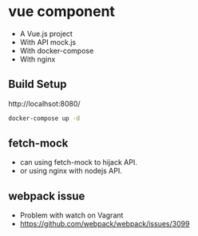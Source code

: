 # vue component

- A Vue.js project
- With API mock.js
- With docker-compose 
- With nginx

## Build Setup

http://localhsot:8080/

```sh
docker-compose up -d
```


## fetch-mock
- can using fetch-mock to hijack API.
- or using nginx with nodejs API. 


## webpack issue
- Problem with watch on Vagrant 
- https://github.com/webpack/webpack/issues/3099